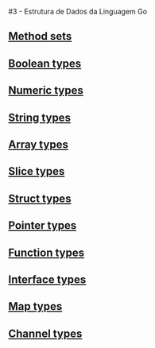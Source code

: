 #3 - Estrutura de Dados da Linguagem Go

## [Method sets](https://golang.org/ref/spec#Method_sets)
## [Boolean types](https://golang.org/ref/spec#Boolean_types)
## [Numeric types](https://golang.org/ref/spec#Numeric_types)
## [String types](https://golang.org/ref/spec#String_types)
## [Array types](https://golang.org/ref/spec#Array_types)
## [Slice types](https://golang.org/ref/spec#Slice_types)
## [Struct types](https://golang.org/ref/spec#Struct_types)
## [Pointer types](https://golang.org/ref/spec#Pointer_types)
## [Function types](https://golang.org/ref/spec#Function_types)
## [Interface types](https://golang.org/ref/spec#Interface_types)
## [Map types](https://golang.org/ref/spec#Map_types)
## [Channel types](https://golang.org/ref/spec#Channel_types)


